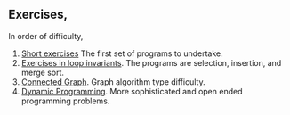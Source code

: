 ## Exercises,

In order of difficulty,

1. [Short exercises](https://github.com/burtr/reu-cfs/blob/master/reu-cfs-2023/exercises/python-grab-bag.ipynb)
The first set of programs to undertake. 
3. [Exercises in loop invariants](https://github.com/burtr/reu-cfs/blob/master/reu-cfs-2023/exercises/classic-sorting-algorithms.ipynb).
The programs are selection, insertion, and merge sort.
1. [Connected Graph](https://github.com/burtr/reu-cfs/blob/master/reu-cfs-2023/exercises/connected_graph.ipynb).
Graph algorithm type difficulty.
1. [Dynamic Programming](https://github.com/burtr/reu-cfs/blob/master/reu-cfs-2023/exercises/connected_graph.ipynb).
More sophisticated and open ended programming problems.
